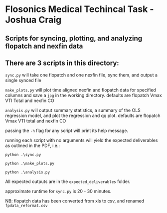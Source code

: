 # Flosonics Medical Techincal Task - Joshua Craig
## Scripts for syncing, plotting, and analyzing flopatch and nexfin data
## There are 3 scripts in this directory: 

`sync.py` will take one flopatch and one nexfin file, sync them, and output a single synced file

`make_plots.py` will plot time aligned nexfin and flopatch data for specified columns and save a `jpg` in the working directory. defaults are flopatch Vmax VTI Total and nexfin CO

`analysis.py` will output summary statistics, a summary of the OLS regression model, and plot the regression and qq plot. defaults are flopatch Vmax VTI total and nexfin CO

passing the `-h` flag for any script will print its help message.

running each script with no arguments will yield the expected deliverables as outlined in the PDF, i.e.:

`python .\sync.py`

`python .\make_plots.py`

`python .\analysis.py`

All expected outputs are in the `expected_deliverables` folder.

approximate runtime for `sync.py` is 20 - 30 minutes. 

NB: flopatch data has been converted from xls to csv, and renamed `fpdata_reformat.csv`